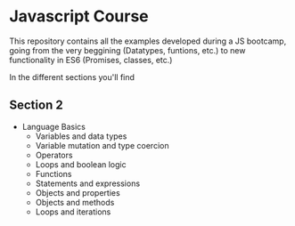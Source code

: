 # Javascript Course

This repository contains all the examples developed during a JS bootcamp, going from the very beggining (Datatypes, funtions, etc.) to new functionality in ES6 (Promises, classes, etc.)

In the different sections you'll find

## Section 2
  - Language Basics
    - Variables and data types
    - Variable mutation and type coercion
    - Operators
    - Loops and boolean logic
    - Functions
    - Statements and expressions
    - Objects and properties
    - Objects and methods
    - Loops and iterations
